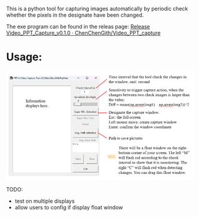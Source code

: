 This is a python tool for capturing images automatically by periodic check whether the pixels in the designate have been changed.

The exe program can be found in the releas page: [Release Video_PPT_Capture_v0.1.0 · ChenChenGith/Video_PPT_capture](https://github.com/ChenChenGith/Video_PPT_capture/releases/tag/VPC)

# Usage:

![1737192117301](image/ReadMe/1737192117301.png)


TODO:

- test on multiple displays
- allow users to config if display float window
